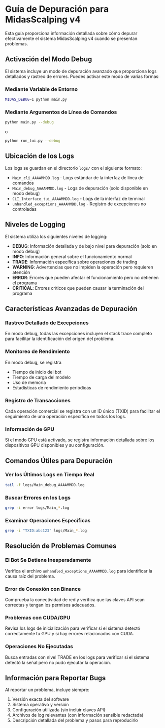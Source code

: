 # Guía de Depuración para MidasScalping v4

Esta guía proporciona información detallada sobre cómo depurar efectivamente el sistema MidasScalping v4 cuando se presentan problemas.

## Activación del Modo Debug

El sistema incluye un modo de depuración avanzado que proporciona logs detallados y rastreo de errores. Puedes activar este modo de varias formas:

### Mediante Variable de Entorno

```bash
MIDAS_DEBUG=1 python main.py
```

### Mediante Argumentos de Línea de Comandos

```bash
python main.py --debug
```

o

```bash
python run_tui.py --debug
```

## Ubicación de los Logs

Los logs se guardan en el directorio `logs/` con el siguiente formato:

- `Main_cli_AAAAMMDD.log` - Logs estándar de la interfaz de línea de comandos
- `Main_debug_AAAAMMDD.log` - Logs de depuración (solo disponible en modo debug)
- `CLI_Interface_tui_AAAAMMDD.log` - Logs de la interfaz de terminal
- `unhandled_exceptions_AAAAMMDD.log` - Registro de excepciones no controladas

## Niveles de Logging

El sistema utiliza los siguientes niveles de logging:

- **DEBUG**: Información detallada y de bajo nivel para depuración (solo en modo debug)
- **INFO**: Información general sobre el funcionamiento normal
- **TRADE**: Información específica sobre operaciones de trading
- **WARNING**: Advertencias que no impiden la operación pero requieren atención
- **ERROR**: Errores que pueden afectar el funcionamiento pero no detienen el programa
- **CRITICAL**: Errores críticos que pueden causar la terminación del programa

## Características Avanzadas de Depuración

### Rastreo Detallado de Excepciones

En modo debug, todas las excepciones incluyen el stack trace completo para facilitar la identificación del origen del problema.

### Monitoreo de Rendimiento

En modo debug, se registra:
- Tiempo de inicio del bot
- Tiempo de carga del modelo
- Uso de memoria
- Estadísticas de rendimiento periódicas

### Registro de Transacciones

Cada operación comercial se registra con un ID único (TXID) para facilitar el seguimiento de una operación específica en todos los logs.

### Información de GPU

Si el modo GPU está activado, se registra información detallada sobre los dispositivos GPU disponibles y su configuración.

## Comandos Útiles para Depuración

### Ver los Últimos Logs en Tiempo Real

```bash
tail -f logs/Main_debug_AAAAMMDD.log
```

### Buscar Errores en los Logs

```bash
grep -i error logs/Main_*.log
```

### Examinar Operaciones Específicas

```bash
grep -i "TXID:abc123" logs/Main_*.log
```

## Resolución de Problemas Comunes

### El Bot Se Detiene Inesperadamente
Verifica el archivo `unhandled_exceptions_AAAAMMDD.log` para identificar la causa raíz del problema.

### Error de Conexión con Binance
Comprueba la conectividad de red y verifica que las claves API sean correctas y tengan los permisos adecuados.

### Problemas con CUDA/GPU
Revisa los logs de inicialización para verificar si el sistema detectó correctamente tu GPU y si hay errores relacionados con CUDA.

### Operaciones No Ejecutadas
Busca entradas con nivel TRADE en los logs para verificar si el sistema detectó la señal pero no pudo ejecutar la operación.

## Información para Reportar Bugs

Al reportar un problema, incluye siempre:

1. Versión exacta del software
2. Sistema operativo y versión
3. Configuración utilizada (sin incluir claves API)
4. Archivos de log relevantes (con información sensible redactada)
5. Descripción detallada del problema y pasos para reproducirlo
